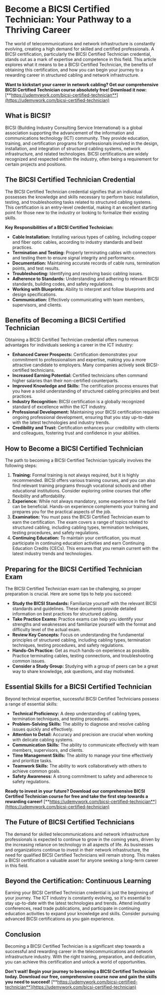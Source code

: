 # Become a BICSI Certified Technician: Your Pathway to a Thriving Career

The world of telecommunications and network infrastructure is constantly evolving, creating a high demand for skilled and certified professionals. A BICSI certification, particularly the BICSI Certified Technician credential, stands out as a mark of expertise and competence in this field. This article explores what it means to be a BICSI Certified Technician, the benefits of obtaining this certification, and how you can begin your journey to a rewarding career in structured cabling and network infrastructure.

**Want to kickstart your career in network cabling? Get our comprehensive BICSI Certified Technician course absolutely free! Download it now:** [**https://udemywork.com/bicsi-certified-technician**](https://udemywork.com/bicsi-certified-technician)

## What is BICSI?

BICSI (Building Industry Consulting Service International) is a global association supporting the advancement of the information and communications technology (ICT) community. They provide education, training, and certification programs for professionals involved in the design, installation, and integration of structured cabling systems, network infrastructure, and related technologies. BICSI certifications are widely recognized and respected within the industry, often being a requirement for certain projects and positions.

## The BICSI Certified Technician Credential

The BICSI Certified Technician credential signifies that an individual possesses the knowledge and skills necessary to perform basic installation, testing, and troubleshooting tasks related to structured cabling systems. This certification is an entry-level credential, making it an excellent starting point for those new to the industry or looking to formalize their existing skills.

**Key Responsibilities of a BICSI Certified Technician:**

*   **Cable Installation:** Installing various types of cabling, including copper and fiber optic cables, according to industry standards and best practices.
*   **Termination and Testing:** Properly terminating cables with connectors and testing them to ensure signal integrity and performance.
*   **Documentation:** Maintaining accurate records of cable runs, termination points, and test results.
*   **Troubleshooting:** Identifying and resolving basic cabling issues.
*   **Adherence to Standards:** Understanding and adhering to relevant BICSI standards, building codes, and safety regulations.
*   **Working with Blueprints:** Ability to interpret and follow blueprints and design specifications.
*   **Communication:** Effectively communicating with team members, supervisors, and clients.

## Benefits of Becoming a BICSI Certified Technician

Obtaining a BICSI Certified Technician credential offers numerous advantages for individuals seeking a career in the ICT industry:

*   **Enhanced Career Prospects:**  Certification demonstrates your commitment to professionalism and expertise, making you a more attractive candidate to employers. Many companies actively seek BICSI-certified technicians.
*   **Increased Earning Potential:** Certified technicians often command higher salaries than their non-certified counterparts.
*   **Improved Knowledge and Skills:** The certification process ensures that you have a solid understanding of structured cabling principles and best practices.
*   **Industry Recognition:** BICSI certification is a globally recognized standard of excellence within the ICT industry.
*   **Professional Development:**  Maintaining your BICSI certification requires ongoing professional development, ensuring that you stay up-to-date with the latest technologies and industry trends.
*   **Credibility and Trust:** Certification enhances your credibility with clients and colleagues, fostering trust and confidence in your abilities.

## How to Become a BICSI Certified Technician

The path to becoming a BICSI Certified Technician typically involves the following steps:

1.  **Training:**  Formal training is not always required, but it is highly recommended. BICSI offers various training courses, and you can also find relevant training programs through vocational schools and other educational institutions. Consider exploring online courses that offer flexibility and affordability.
2.  **Experience:**  While not always mandatory, some experience in the field can be beneficial.  Hands-on experience complements your training and prepares you for the practical aspects of the job.
3.  **Examination:**  You must pass the BICSI Certified Technician exam to earn the certification. The exam covers a range of topics related to structured cabling, including cabling types, termination techniques, testing procedures, and safety regulations.
4.  **Continuing Education:**  To maintain your certification, you must participate in continuing education activities and earn Continuing Education Credits (CECs). This ensures that you remain current with the latest industry trends and technologies.

## Preparing for the BICSI Certified Technician Exam

The BICSI Certified Technician exam can be challenging, so proper preparation is crucial. Here are some tips to help you succeed:

*   **Study the BICSI Standards:**  Familiarize yourself with the relevant BICSI standards and guidelines. These documents provide detailed information on best practices for structured cabling.
*   **Take Practice Exams:**  Practice exams can help you identify your strengths and weaknesses and familiarize yourself with the format and difficulty level of the actual exam.
*   **Review Key Concepts:**  Focus on understanding the fundamental principles of structured cabling, including cabling types, termination techniques, testing procedures, and safety regulations.
*   **Hands-On Practice:**  Get as much hands-on experience as possible. Practice terminating cables, testing connections, and troubleshooting common issues.
*   **Consider a Study Group:** Studying with a group of peers can be a great way to share knowledge, ask questions, and stay motivated.

## Essential Skills for a BICSI Certified Technician

Beyond technical expertise, successful BICSI Certified Technicians possess a range of essential skills:

*   **Technical Proficiency:** A deep understanding of cabling types, termination techniques, and testing procedures.
*   **Problem-Solving Skills:** The ability to diagnose and resolve cabling issues quickly and effectively.
*   **Attention to Detail:**  Accuracy and precision are crucial when working with delicate cabling systems.
*   **Communication Skills:**  The ability to communicate effectively with team members, supervisors, and clients.
*   **Time Management Skills:**  The ability to manage your time effectively and prioritize tasks.
*   **Teamwork Skills:**  The ability to work collaboratively with others to achieve common goals.
*   **Safety Awareness:**  A strong commitment to safety and adherence to safety regulations.

**Ready to invest in your future? Download our comprehensive BICSI Certified Technician course for free and take the first step towards a rewarding career!** [**https://udemywork.com/bicsi-certified-technician**](https://udemywork.com/bicsi-certified-technician)

## The Future of BICSI Certified Technicians

The demand for skilled telecommunications and network infrastructure professionals is expected to continue to grow in the coming years, driven by the increasing reliance on technology in all aspects of life. As businesses and organizations continue to invest in their network infrastructure, the need for qualified BICSI Certified Technicians will remain strong.  This makes a BICSI certification a valuable asset for anyone seeking a long-term career in this field.

## Beyond the Certification: Continuous Learning

Earning your BICSI Certified Technician credential is just the beginning of your journey.  The ICT industry is constantly evolving, so it's essential to stay up-to-date with the latest technologies and trends.  Attend industry conferences, read trade publications, and participate in continuing education activities to expand your knowledge and skills. Consider pursuing advanced BICSI certifications as you gain experience.

## Conclusion

Becoming a BICSI Certified Technician is a significant step towards a successful and rewarding career in the telecommunications and network infrastructure industry. With the right training, preparation, and dedication, you can achieve this certification and unlock a world of opportunities.

**Don't wait! Begin your journey to becoming a BICSI Certified Technician today. Download our free, comprehensive course now and gain the skills you need to succeed!** [**https://udemywork.com/bicsi-certified-technician**](https://udemywork.com/bicsi-certified-technician)
